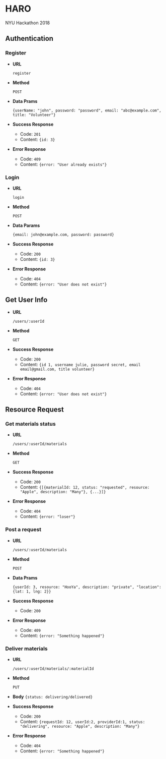 # HARO
NYU Hackathon 2018
## Authentication
### Register
* **URL**

    `register`
* **Method**

    `POST`
* **Data Prams**

    `{userName: "john", password: "password", email: "abc@example.com", title: "Volunteer"}`
* **Success Response**
    * Code: `201`
    * Content: `{id: 3}`

* **Error Response**
    * Code: `409`
    * Content: `{error: "User already exists"}`

### Login
* **URL**

    `login`
* **Method**

    `POST`
* **Data Params**

    `{email: john@example.com, password: password}`
* **Success Response**
    * Code: `200`
    * Content: `{id: 3}`

* **Error Response**
    * Code: `404`
    * Content: `{error: "User does not exist"}`

## Get User Info

* **URL**

    `/users/:userId`
* **Method**

    `GET`
* **Success Response**
    * Code: `200`
    * Content: `{id 1, username julie, password secret, email email@gmail.com, title volunteer}`

* **Error Response**
    * Code: `404`
    * Content: `{error: "User does not exist"}`
    

## Resource Request
### Get materials status 
* **URL**

    `/users/:userId/materials`
* **Method**

    `GET`
* **Success Response**
    * Code: `200`
    * Content: `{[{materialId: 12, status: "requested", resource: "Apple", description: "Many"}, {...}]}`

* **Error Response**
    * Code: `404`
    * Content: `{error: "loser"}`
    
### Post a request
* **URL**

    `/users/:userId/materials`
* **Method**

    `POST`
* **Data Prams**

    `{userId: 3, resource: "HooYa", description: "private", "location": {lat: 1, lng: 2}}`
* **Success Response**
    * Code: `200`

* **Error Response**
    * Code: `409`
    * Content: `{error: "Something happened"}`

### Deliver materials 
* **URL**

    `/users/:userId/materials/:materialId`
* **Method**

    `PUT`
* **Body**
    `{status: delivering/delivered}`
* **Success Response**
    * Code: `200`
    * Content: `{requestId: 12, userId:2, providerId:1, status: "delivering", resource: "Apple", description: "Many"}`

* **Error Response**
    * Code: `404`
    * Content: `{error: "Something happened"}`